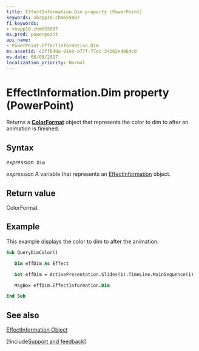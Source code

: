 ```yaml
---
title: EffectInformation.Dim property (PowerPoint)
keywords: vbapp10.chm655007
f1_keywords:
- vbapp10.chm655007
ms.prod: powerpoint
api_name:
- PowerPoint.EffectInformation.Dim
ms.assetid: c2ffb40a-01e9-a77f-77dc-34262ed064cd
ms.date: 06/08/2017
localization_priority: Normal
---
```



# EffectInformation.Dim property (PowerPoint)

Returns a **[ColorFormat](PowerPoint.ColorFormat.md)** object that represents the color to dim to after an animation is finished.


## Syntax

_expression_. `Dim`

_expression_ A variable that represents an [EffectInformation](PowerPoint.EffectInformation.md) object.


## Return value

ColorFormat


## Example

This example displays the color to dim to after the animation.


```vb
Sub QueryDimColor()

   Dim effDim As Effect

   Set effDim = ActivePresentation.Slides(1).TimeLine.MainSequence(1)

   MsgBox effDim.EffectInformation.Dim

End Sub
```


## See also


[EffectInformation Object](PowerPoint.EffectInformation.md)

[!include[Support and feedback](~/includes/feedback-boilerplate.md)]